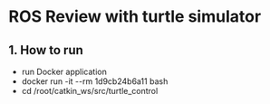 # ROS Review with turtle simulator

## 1. How to run
- run Docker application
- docker run -it --rm 1d9cb24b6a11 bash
- cd /root/catkin_ws/src/turtle_control
